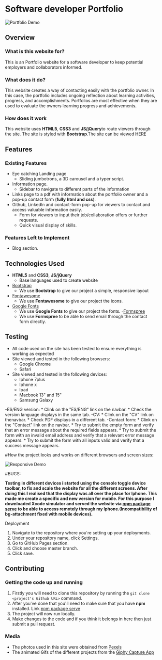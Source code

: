 # Software developer Portfolio


![Portfolio Demo](https://raw.githubusercontent.com/mboladop/Static-project-stream1-portfolio/master/portfolio.gif "portfolio Demo")


## Overview
 
### What is this website for?
 
This is an Portfolio website for a software developer to keep potential employers and collaborators informed.
 
### What does it do?
 
This website creates a way of contacting easily with the portfolio owner. In this case, the portfolio includes ongoing reflection about learning activities, progress, and accomplishments. Portfolios are most effective when they are used to evaluate the owners learning progress and achievements. 
 
### How does it work
 
This website uses **HTML5**, **CSS3** and **JS/jQuery**to route viewers through the site. The site is styled with **Bootstrap**.The site can be viewed [HERE](https://mboladop.github.io/Static-project-stream1-portfolio/)

## Features
 
### Existing Features
- Eye catching Landing page
  - Sliding jumbotrons, a 3D carousel and a typer script.
- Information page.
  - Sidebar to navigate to different parts of the information
- Links page to a pdf with information about the portfolio owner and a pop-up contact form (**fully html and css**).
- Github, LinkedIn and contact-form pop-up for viewers to contact and access valuable information easily.
    - Form for viewers to input their job/collaboration offers or further requests.
    - Quick visual display of skills.

### Features Left to Implement
- Blog section.

## Technologies Used 
- **HTML5** and **CSS3**, **JS/jQuery**
  - Base languages used to create website
- [Bootstrap](http://getbootstrap.com/)
    - We use **Bootstrap** to give our project a simple, responsive layout
- [Fontawesome](http://fontawesome.com/)
    - We use **Fontawesome** to give our project the icons.
- [Google Fonts](http://googlefonts.com/)
    - We use **Google Fonts** to give our project the fonts.
-[Formspree](https://formspree.io)
    - We use **Formspree** to be able to send email through the contact form directly.
	
## Testing
- All code used on the site has been tested to ensure everything is working as expected
- Site viewed and tested in the following browsers:
  - Google Chrome
  - Safari
- Site viewed and tested in the following devices:
  - Iphone 7plus
  - Iphone x 
  - Ipad
  - Macbook 13" and 15"
  - Samsung Galaxy


-ES/ENG version:
    * Clink on the "ES/ENG" link on the navbar.
    * Check the version language displays in the same tab.
-CV:
    * Clink on the "CV” link on thenavbar.
    * Check PDF displays in a different tab.
-Contact form:
    * Clink on the "Contact" link on the navbar.
    * Try to submit the empty form and verify that an error message about the required fields appears.
    * Try to submit the form with an invalid email address and verify that a relevant error message appears.
    * Try to submit the form with all inputs valid and verify that a success message appears.

#How the project looks and works on different browsers and screen sizes:

![Responsive Demo](https://raw.githubusercontent.com/mboladop/Static-project-stream1-portfolio/master/responsive.gif "Responsive Demo")

#BUGS:

**Testing in different devices i started using the console toggle device toolbar, to fix and scale the website for all the different screens. After doing this I realised that the display was all over the place for Iphone. This made me create a specific and new version for mobile. 
For this purpose I downloaded Xcode simulator and served the website via [npm package serve](https://www.npmjs.com/package/serve) to be able to access remotely through my Iphone.(Incompatibility of bg-attachment fixed with mobile devices).**


Deployment
1. Navigate to the repository where you're setting up your deployments.
2. Under your repository name, click Settings.
3. Go to GitHub Pages section.
4. Click and choose master branch.
5. Click save.


## Contributing

### Getting the code up and running
1. Firstly you will need to clone this repository by running the ```git clone <project's Github URL>``` command.
2. After you've done that you'll need to make sure that you have **npm** installed. Link [npm package serve](https://www.npmjs.com/package/serve)
6. The project will now run locally.
7. Make changes to the code and if you think it belongs in here then just submit a pull request.

### Media
- The photos used in this site were obtained from [Pexels](https://www.pexels.com/)
- The animated Gifs of the different projects from the [Giphy Capture App](https://giphy.com/apps/giphycapture)
